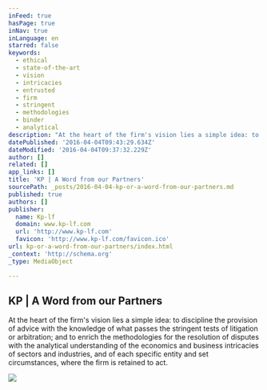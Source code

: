 ```yaml
---
inFeed: true
hasPage: true
inNav: true
inLanguage: en
starred: false
keywords:
  - ethical
  - state-of-the-art
  - vision
  - intricacies
  - entrusted
  - firm
  - stringent
  - methodologies
  - binder
  - analytical
description: "At the heart of the firm's vision lies a simple idea: to discipline the provision of advice with the knowledge of what passes the stringent tests of litigation or arbitration; and to enrich the methodologies for the resolution of disputes with the analytical understanding of the economics and business intricacies of sectors and industries, and of each specific entity and set circumstances, where the firm is retained to act."
datePublished: '2016-04-04T09:43:29.634Z'
dateModified: '2016-04-04T09:37:32.229Z'
author: []
related: []
app_links: []
title: 'KP | A Word from our Partners'
sourcePath: _posts/2016-04-04-kp-or-a-word-from-our-partners.md
published: true
authors: []
publisher:
  name: Kp-lf
  domain: www.kp-lf.com
  url: 'http://www.kp-lf.com'
  favicon: 'http://www.kp-lf.com/favicon.ico'
url: kp-or-a-word-from-our-partners/index.html
_context: 'http://schema.org'
_type: MediaObject

---
```

<article style=""><h1>KP | A Word from our Partners</h1><p>At the heart of the firm's vision lies a simple idea: to discipline the provision of advice with the knowledge of what passes the stringent tests of litigation or arbitration; and to enrich the methodologies for the resolution of disputes with the analytical understanding of the economics and business intricacies of sectors and industries, and of each specific entity and set circumstances, where the firm is retained to act.</p><img src="http://www.kp-lf.com/images/logo.jpg" /></article>